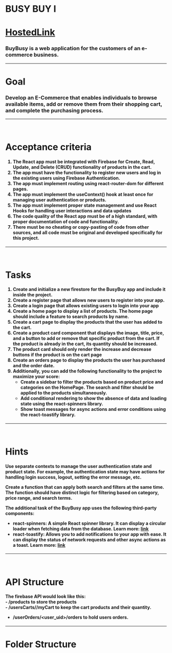 <h1>BUSY BUY I</h1>
<h1><a href="https://tangerine-gingersnap-3c8b63.netlify.app/">HostedLink</a></h1>
<h3>BuyBusy is a web application for the customers of an e-commerce business.</h3>
<hr>
<h1 >Goal</h1>
<h3>Develop an E-Commerce that enables individuals to browse available items, add or remove them from their shopping cart, and complete the purchasing process.
</h3>
<hr>
&emsp;&emsp;&emsp;&emsp;&emsp;<h1>Acceptance criteria</h1>
<h4>
<ol>
<li>The React app must be integrated with Firebase for Create, Read, Update, and Delete (CRUD) functionality of products in the cart.</li>
<li>The app must have the functionality to register new users and log in the existing users using Firebase Authentication.</li>
<li>The app must implement routing using react-router-dom for different pages.</li>
<li>The app must implement the useContext() hook at least once for managing user authentication or products.</li>
<li>The app must implement proper state management and use React Hooks for handling user interactions and data updates</li>
<li>The code quality of the React app must be of a high standard, with proper documentation of code and functionality.</li>
<li>There must be no cheating or copy-pasting of code from other sources, and all code must be original and developed specifically for this project.</li>
</ol>
</h4>
<hr>
&emsp;&emsp;&emsp;&emsp;&emsp; <h1 >Tasks</h1>
<h4>
<ol>
<li>Create and initialize a new firestore for the BusyBuy app and include it inside the project.
</li>
<li>Create a register page that allows new users to register into your app.</li>
<li>Create a login page that allows existing users to login into your app</li>
<li>Create a home page to display a list of products. The home page should include a feature to search products by name.</li>
<li>Create a cart page to display the products that the user has added to the cart.</li>
<li>Create a product card component that displays the image, title, price, and a button to add or remove that specific product from the cart. If the product is already in the cart, its quantity should be increased.</li>
<li>The product card should only render the increase and decrease buttons if the product is on the cart page</li>
<li>Create an orders page to display the products the user has purchased and the order date.</li>
<li>Additionally, you can add the following functionality to the project to maximize your score:
    <ul>
    <li>Create a sidebar to filter the products based on product price and categories on the HomePage. The search and filter should be applied to the products simultaneously.
</li>
    <li>Add conditional rendering to show the absence of data and loading state using the react-spinners library.</li>
    <li>Show toast messages for async actions and error conditions using the react-toastify library.</li>
    </ul>
</li>

</ol>
</h4>
<hr>
&emsp;&emsp;&emsp;&emsp;&emsp; <h1 >Hints</h1>
<h4>
<p>Use separate contexts to manage the user authentication state and product state. For example, the authentication state may have actions for handling login success, logout, setting the error message, etc.</p>
<p>Create a function that can apply both search and filters at the same time. The function should have distinct logic for filtering based on category, price range, and search terms.</p>
<p>The additional task of the BuyBusy app uses the following third-party components:

-  react-spinners: A simple React spinner library. It can display a circular loader when fetching data from the database. Learn more: <a href="https://github.com/icarus-sullivan/react-spinner-material#readme">link</a> 
-  react-toastify: Allows you to add notifications to your app with ease. It can display the status of network requests and other async actions as a toast. Learn more: <a href="https://fkhadra.github.io/react-toastify/introduction/">link
</a>
</p>
</h4>
<hr>
&emsp;&emsp;&emsp;&emsp;&emsp; <h1 >API Structure</h1>
<h4>
The firebase API would look like this:
<br>
  - /products to store the products 
<br>
  - /usersCarts/<user_uid>/myCart to keep the cart products and their quantity.
  <br>

  - /userOrders/<user_uid>/orders to hold users orders.

</h4>

<hr/>
<h1>Folder Structure</h1>









                                        